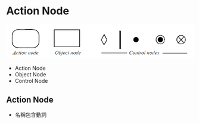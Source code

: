 # Action Node

![Activity Node](../../../.gitbook/assets/2020-10-23-14-42-46%20%281%29.png)

* Action Node
* Object Node
* Control Node

## Action Node

* 名稱包含動詞

